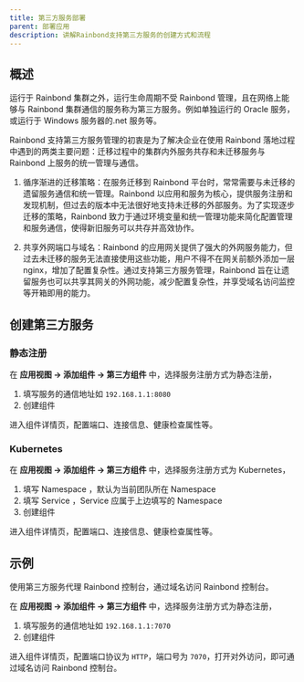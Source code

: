 ```yaml
---
title: 第三方服务部署
parent: 部署应用
description: 讲解Rainbond支持第三方服务的创建方式和流程
---
```


## 概述

运行于 Rainbond 集群之外，运行生命周期不受 Rainbond 管理，且在网络上能够与 Rainbond 集群通信的服务称为第三方服务。例如单独运行的 Oracle 服务，或运行于 Windows 服务器的.net 服务等。

Rainbond 支持第三方服务管理的初衷是为了解决企业在使用 Rainbond 落地过程中遇到的两类主要问题：迁移过程中的集群内外服务共存和未迁移服务与 Rainbond 上服务的统一管理与通信。

1. 循序渐进的迁移策略：在服务迁移到 Rainbond 平台时，常常需要与未迁移的遗留服务通信和统一管理。Rainbond 以应用和服务为核心，提供服务注册和发现机制，但过去的版本中无法很好地支持未迁移的外部服务。为了实现逐步迁移的策略，Rainbond 致力于通过环境变量和统一管理功能来简化配置管理和服务通信，使得新旧服务可以共存并高效协作。

2. 共享外网端口与域名：Rainbond 的应用网关提供了强大的外网服务能力，但过去未迁移的服务无法直接使用这些功能，用户不得不在网关前额外添加一层 nginx，增加了配置复杂性。通过支持第三方服务管理，Rainbond 旨在让遗留服务也可以共享其网关的外网功能，减少配置复杂性，并享受域名访问监控等开箱即用的能力。

## 创建第三方服务

### 静态注册

在 **应用视图 -> 添加组件 -> 第三方组件** 中，选择服务注册方式为静态注册，
1. 填写服务的通信地址如 `192.168.1.1:8080` 
2. 创建组件

进入组件详情页，配置端口、连接信息、健康检查属性等。

### Kubernetes

在 **应用视图 -> 添加组件 -> 第三方组件** 中，选择服务注册方式为 Kubernetes，
1. 填写 Namespace ，默认为当前团队所在 Namespace
2. 填写 Service ，Service 应属于上边填写的 Namespace
3. 创建组件

进入组件详情页，配置端口、连接信息、健康检查属性等。

## 示例

使用第三方服务代理 Rainbond 控制台，通过域名访问 Rainbond 控制台。

在 **应用视图 -> 添加组件 -> 第三方组件** 中，选择服务注册方式为静态注册，
1. 填写服务的通信地址如 `192.168.1.1:7070` 
2. 创建组件

进入组件详情页，配置端口协议为 `HTTP`，端口号为 `7070`，打开对外访问，即可通过域名访问 Rainbond 控制台。